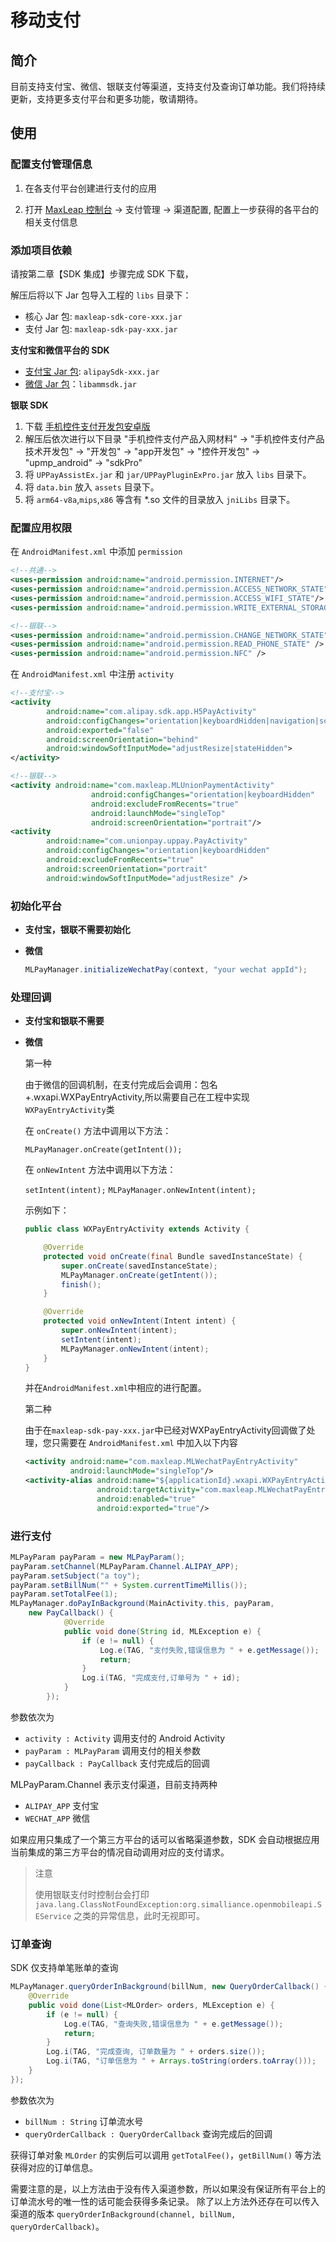 # 移动支付

## 简介

目前支持支付宝、微信、银联支付等渠道，支持支付及查询订单功能。我们将持续更新，支持更多支付平台和更多功能，敬请期待。

## 使用

### 配置支付管理信息

1. 在各支付平台创建进行支付的应用

2. 打开 [MaxLeap 控制台](https://maxleap.cn) -> 支付管理 -> 渠道配置, 配置上一步获得的各平台的相关支付信息

### 添加项目依赖

请按第二章【SDK 集成】步骤完成 SDK 下载，

解压后将以下 Jar 包导入工程的 `libs` 目录下：

- 核心 Jar 包: `maxleap-sdk-core-xxx.jar`
- 支付 Jar 包: `maxleap-sdk-pay-xxx.jar`

**支付宝和微信平台的 SDK**

- [支付宝 Jar 包](https://doc.open.alipay.com/doc2/detail?treeId=54&articleId=103419&docType=1): `alipaySdk-xxx.jar`
- [微信 Jar 包](https://pay.weixin.qq.com/wiki/doc/api/app.php?chapter=11_1)：`libammsdk.jar`

**银联 SDK**
1. 下载 [手机控件支付开发包安卓版](https://open.unionpay.com/ajweb/help/file/techFile?productId=3)
2. 解压后依次进行以下目录 "手机控件支付产品入网材料" -> "手机控件支付产品技术开发包" -> "开发包" -> "app开发包" -> "控件开发包" -> "upmp_android" -> "sdkPro"
3. 将 `UPPayAssistEx.jar` 和 `jar/UPPayPluginExPro.jar` 放入 `libs` 目录下。
4. 将 `data.bin` 放入 `assets` 目录下。
5. 将 `arm64-v8a`,`mips`,`x86` 等含有 *.so 文件的目录放入 `jniLibs` 目录下。


### 配置应用权限

在 `AndroidManifest.xml` 中添加 `permission`

```xml
<!--共通-->
<uses-permission android:name="android.permission.INTERNET"/>
<uses-permission android:name="android.permission.ACCESS_NETWORK_STATE"/>
<uses-permission android:name="android.permission.ACCESS_WIFI_STATE"/>
<uses-permission android:name="android.permission.WRITE_EXTERNAL_STORAGE"/>

<!--银联-->
<uses-permission android:name="android.permission.CHANGE_NETWORK_STATE" />
<uses-permission android:name="android.permission.READ_PHONE_STATE" />
<uses-permission android:name="android.permission.NFC" />
```

在 `AndroidManifest.xml` 中注册 `activity`

```xml
<!--支付宝-->
<activity
        android:name="com.alipay.sdk.app.H5PayActivity"
        android:configChanges="orientation|keyboardHidden|navigation|screenSize"
        android:exported="false"
        android:screenOrientation="behind"
        android:windowSoftInputMode="adjustResize|stateHidden">
</activity>

<!--银联-->
<activity android:name="com.maxleap.MLUnionPaymentActivity"
                  android:configChanges="orientation|keyboardHidden"
                  android:excludeFromRecents="true"
                  android:launchMode="singleTop"
                  android:screenOrientation="portrait"/>
<activity
        android:name="com.unionpay.uppay.PayActivity"
        android:configChanges="orientation|keyboardHidden"
        android:excludeFromRecents="true"
        android:screenOrientation="portrait"
        android:windowSoftInputMode="adjustResize" />
```

### 初始化平台

- **支付宝，银联不需要初始化**

- **微信**

    ```java
    MLPayManager.initializeWechatPay(context, "your wechat appId");
    ```

### 处理回调

- **支付宝和银联不需要**

- **微信**

    第一种
    
    由于微信的回调机制，在支付完成后会调用：包名+.wxapi.WXPayEntryActivity,所以需要自己在工程中实现`WXPayEntryActivity`类

    在 `onCreate()` 方法中调用以下方法：
    
     `MLPayManager.onCreate(getIntent());`
     
     在 `onNewIntent` 方法中调用以下方法：
     
     `setIntent(intent);`
     `MLPayManager.onNewIntent(intent);`
     
     示例如下：

    ```java
    public class WXPayEntryActivity extends Activity {
    
        @Override
        protected void onCreate(final Bundle savedInstanceState) {
            super.onCreate(savedInstanceState);
            MLPayManager.onCreate(getIntent());
            finish();
        }
    
        @Override
        protected void onNewIntent(Intent intent) {
            super.onNewIntent(intent);
            setIntent(intent);
            MLPayManager.onNewIntent(intent);
        }
    }
    ```

    并在`AndroidManifest.xml`中相应的进行配置。


    第二种
    
    由于在`maxleap-sdk-pay-xxx.jar`中已经对WXPayEntryActivity回调做了处理，您只需要在 `AndroidManifest.xml` 中加入以下内容

    ```xml
    <activity android:name="com.maxleap.MLWechatPayEntryActivity"
              android:launchMode="singleTop"/>
    <activity-alias android:name="${applicationId}.wxapi.WXPayEntryActivity"
                    android:targetActivity="com.maxleap.MLWechatPayEntryActivity"
                    android:enabled="true"
                    android:exported="true"/>
    ```

### 进行支付

```java
MLPayParam payParam = new MLPayParam();
payParam.setChannel(MLPayParam.Channel.ALIPAY_APP);
payParam.setSubject("a toy");
payParam.setBillNum("" + System.currentTimeMillis());
payParam.setTotalFee(1);
MLPayManager.doPayInBackground(MainActivity.this, payParam,
	new PayCallback() {
            @Override
            public void done(String id, MLException e) {
                if (e != null) {
                    Log.e(TAG, "支付失败,错误信息为 " + e.getMessage());
                    return;
                }
                Log.i(TAG, "完成支付,订单号为 " + id);
            }
        });
```

参数依次为

- `activity : Activity` 调用支付的 Android Activity
- `payParam : MLPayParam` 调用支付的相关参数
- `payCallback : PayCallback` 支付完成后的回调

MLPayParam.Channel 表示支付渠道，目前支持两种

- `ALIPAY_APP` 支付宝
- `WECHAT_APP` 微信

如果应用只集成了一个第三方平台的话可以省略渠道参数，SDK 会自动根据应用当前集成的第三方平台的情况自动调用对应的支付请求。

>注意
>
>使用银联支付时控制台会打印 `java.lang.ClassNotFoundException:org.simalliance.openmobileapi.SEService` 之类的异常信息，此时无视即可。

### 订单查询

SDK 仅支持单笔账单的查询

```java
MLPayManager.queryOrderInBackground(billNum, new QueryOrderCallback() {
    @Override
    public void done(List<MLOrder> orders, MLException e) {
        if (e != null) {
            Log.e(TAG, "查询失败,错误信息为 " + e.getMessage());
            return;
        }
        Log.i(TAG, "完成查询, 订单数量为 " + orders.size());
        Log.i(TAG, "订单信息为 " + Arrays.toString(orders.toArray()));
    }
});
```

参数依次为

- `billNum : String` 订单流水号
- `queryOrderCallback : QueryOrderCallback` 查询完成后的回调

获得订单对象 `MLOrder` 的实例后可以调用 `getTotalFee()`，`getBillNum()` 等方法获得对应的订单信息。

需要注意的是，以上方法由于没有传入渠道参数，所以如果没有保证所有平台上的订单流水号的唯一性的话可能会获得多条记录。
除了以上方法外还存在可以传入渠道的版本 `queryOrderInBackground(channel, billNum, queryOrderCallback)`。
